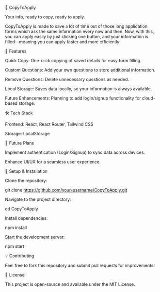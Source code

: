 📌 CopyToApply

Your info, ready to copy, ready to apply.

CopyToApply is made to save a lot of time out of those long application forms which ask the same information every now and then. Now, with this, you can apply easily by just clicking one button, and your information is filled—meaning you can apply faster and more efficiently!

🚀 Features

Quick Copy: One-click copying of saved details for easy form filling.

Custom Questions: Add your own questions to store additional information.

Remove Questions: Delete unnecessary questions as needed.

Local Storage: Saves data locally, so your information is always available.

Future Enhancements: Planning to add login/signup functionality for cloud-based storage.

🛠️ Tech Stack

Frontend: React, React Router, Tailwind CSS

Storage: LocalStorage

📌 Future Plans

Implement authentication (Login/Signup) to sync data across devices.

Enhance UI/UX for a seamless user experience.

📂 Setup & Installation

Clone the repository:

git clone https://github.com/your-username/CopyToApply.git

Navigate to the project directory:

cd CopyToApply

Install dependencies:

npm install

Start the development server:

npm start

💡 Contributing

Feel free to fork this repository and submit pull requests for improvements!

📄 License

This project is open-source and available under the MIT License.
